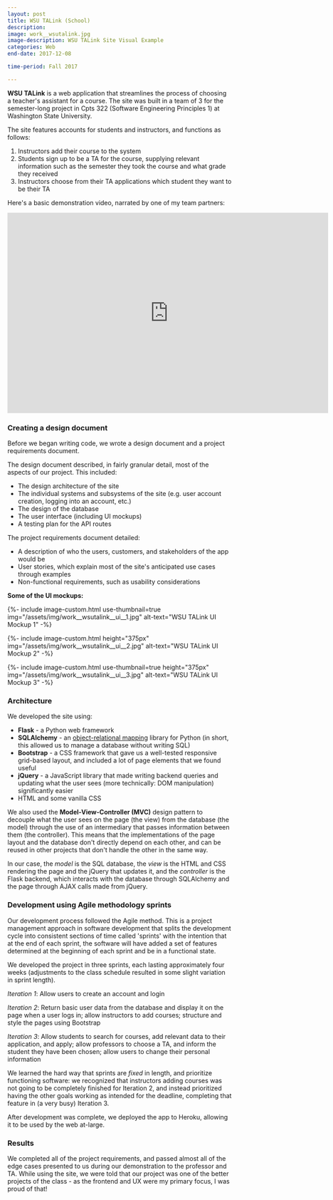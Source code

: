 ```yaml
---
layout: post
title: WSU TALink (School)
description: 
image: work__wsutalink.jpg
image-description: WSU TALink Site Visual Example
categories: Web
end-date: 2017-12-08

time-period: Fall 2017

---
```


**WSU TALink** is a web application that streamlines the process of choosing a teacher's assistant for a course. The site was built in a team of 3 for the semester-long project in Cpts 322 (Software Engineering Principles 1) at Washington State University.

The site features accounts for students and instructors, and functions as follows: 
1. Instructors add their course to the system
2. Students sign up to be a TA for the course, supplying relevant information such as the semester they took the course and what grade they received
3. Instructors choose from their TA applications which student they want to be their TA

Here's a basic demonstration video, narrated by one of my team partners:

<div class="video-embed__wrapper">
    <iframe class="video-embed" width="721" height="450" src="https://www.youtube-nocookie.com/embed/-QUQfQp4edU?rel=0" frameborder="0" allow="autoplay; encrypted-media" allowfullscreen></iframe>
</div>

### Creating a design document
Before we began writing code, we wrote a design document and a project requirements document. 

The design document described, in fairly granular detail, most of the aspects of our project. This included:
- The design architecture of the site
- The individual systems and subsystems of the site (e.g. user account creation, logging into an account, etc.)
- The design of the database
- The user interface (including UI mockups)
- A testing plan for the API routes

The project requirements document detailed:
- A description of who the users, customers, and stakeholders of the app would be
- User stories, which explain most of the site's anticipated use cases through examples
- Non-functional requirements, such as usability considerations

**Some of the UI mockups:**
<figcaption></figcaption>
{%- include image-custom.html use-thumbnail=true  img="/assets/img/work__wsutalink__ui__1.jpg" alt-text="WSU TALink UI Mockup 1" -%}

{%- include image-custom.html height="375px" img="/assets/img/work__wsutalink__ui__2.jpg" alt-text="WSU TALink UI Mockup 2" -%}

{%- include image-custom.html use-thumbnail=true height="375px" img="/assets/img/work__wsutalink__ui__3.jpg" alt-text="WSU TALink UI Mockup 3" -%}


### Architecture
We developed the site using:
- **Flask** - a Python web framework
- **SQLAlchemy** - an [object-relational mapping](https://stackoverflow.com/questions/1279613/what-is-an-orm-and-where-can-i-learn-more-about-it/1279678#1279678) library for Python (in short, this allowed us to manage a database without writing SQL)
- **Bootstrap** - a CSS framework that gave us a well-tested responsive grid-based layout, and included a lot of page elements that we found useful
- **jQuery** - a JavaScript library that made writing backend queries and updating what the user sees (more technically: DOM manipulation) significantly easier
- HTML and some vanilla CSS

We also used the **Model-View-Controller (MVC)** design pattern to decouple what the user sees on the page (the view) from the database (the model) through the use of an intermediary that passes information between them (the controller). This means that the implementations of the page layout and the database don't directly depend on each other, and can be reused in other projects that don't handle the other in the same way.

In our case, the *model* is the SQL database, the *view* is the HTML and CSS rendering the page and the jQuery that updates it, and the *controller* is the Flask backend, which interacts with the database through SQLAlchemy and the page through AJAX calls made from jQuery.

### Development using Agile methodology sprints
Our development process followed the Agile method. This is a project management approach in software development that splits the development cycle into consistent sections of time called 'sprints' with the intention that at the end of each sprint, the software will have added a set of features determined at the beginning of each sprint and be in a functional state.

We developed the project in three sprints, each lasting approximately four weeks (adjustments to the class schedule resulted in some slight variation in sprint length).

*Iteration 1*: Allow users to create an account and login

*Iteration 2*: Return basic user data from the database and display it on the page when a user logs in; allow instructors to add courses; structure and style the pages using Bootstrap

*Iteration 3*: Allow students to search for courses, add relevant data to their application, and apply; allow professors to choose a TA, and inform the student they have been chosen; allow users to change their personal information

We learned the hard way that sprints are *fixed* in length, and prioritize functioning software: we recognized that instructors adding courses was not going to be completely finished for Iteration 2, and instead prioritized having the other goals working as intended for the deadline, completing that feature in (a very busy) Iteration 3.

After development was complete, we deployed the app to Heroku, allowing it to be used by the web at-large.

### Results
We completed all of the project requirements, and passed almost all of the edge cases presented to us during our demonstration to the professor and TA. While using the site, we were told that our project was one of the better projects of the class - as the frontend and UX were my primary focus, I was proud of that!
